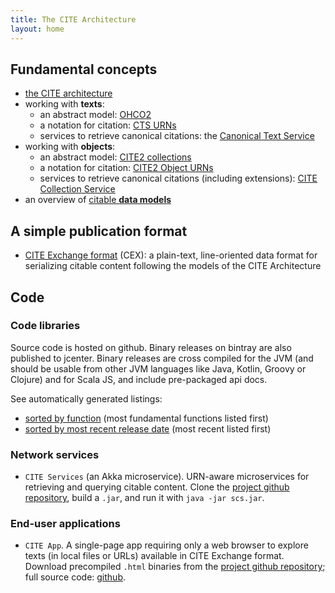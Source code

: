 ```yaml
---
title: The CITE Architecture
layout: home
---
```




## Fundamental concepts


-   [the CITE architecture](about)
-   working with **texts**:
    -   an abstract model: [OHCO2](ohco2)
    -   a notation for citation: [CTS URNs](ctsurn)
    -   services to retrieve canonical citations: the [Canonical Text Service](cts)
-   working with **objects**:
    -   an abstract model:  [CITE2 collections](cite2)
    -   a notation for citation: [CITE2 Object URNs](cite2urn)
    -   services to retrieve canonical citations (including extensions): [CITE Collection Service](citecoll)
-   an overview of [citable **data models**](datamodels)

## A simple publication format

-   [CITE Exchange format](citedx/CEX-spec-3.0.1) (CEX): a plain-text, line-oriented data format for serializing citable content following the models of the CITE Architecture






## Code



### Code libraries

Source code is hosted on github.  Binary releases on bintray are also published to jcenter.  Binary releases are cross compiled for the JVM (and should be usable from other JVM languages like Java, Kotlin, Groovy or Clojure) and for Scala JS, and include pre-packaged api docs.

See automatically generated listings:

-  [sorted by function](libs/citelibs) (most fundamental functions listed first)
-  [sorted by most recent release date](libs/citebydate) (most recent listed first)

### Network services

- `CITE Services` (an Akka microservice).  URN-aware microservices for retrieving and querying citable content.  Clone the [project github repository](https://github.com/cite-architecture/scs-akka.git), build a `.jar`, and run it with `java -jar scs.jar`.


### End-user applications


- `CITE App`.  A single-page app requiring only a web browser to explore texts (in local files or URLs) available in CITE Exchange format.  Download precompiled `.html` binaries from the [project github repository](https://github.com/cite-architecture/CITE-App/tree/master/downloads); full source code: [github](https://github.com/cite-architecture/CITE-App).
